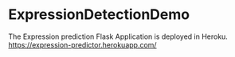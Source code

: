 # ExpressionDetectionDemo

The Expression prediction Flask Application is deployed in Heroku.
https://expression-predictor.herokuapp.com/
